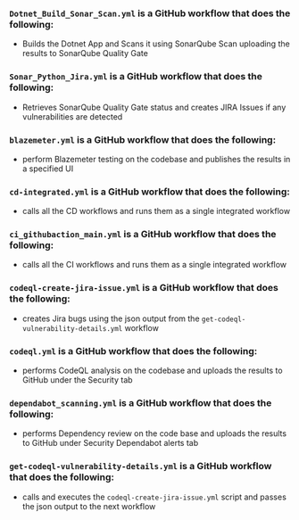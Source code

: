 ### `Dotnet_Build_Sonar_Scan.yml` is a GitHub workflow that does the following:
- Builds the Dotnet App and Scans it using SonarQube Scan uploading the results to SonarQube Quality Gate

### `Sonar_Python_Jira.yml` is a GitHub workflow that does the following:
- Retrieves SonarQube Quality Gate status and creates JIRA Issues if any vulnerabilities are detected

### `blazemeter.yml` is a GitHub workflow that does the following:
- perform Blazemeter testing on the codebase and publishes the results in a specified UI

### `cd-integrated.yml` is a GitHub workflow that does the following:
- calls all the CD workflows and runs them as a single integrated workflow

### `ci_githubaction_main.yml` is a GitHub workflow that does the following:
- calls all the CI workflows and runs them as a single integrated workflow

### `codeql-create-jira-issue.yml` is a GitHub workflow that does the following:
- creates Jira bugs using the json output from the `get-codeql-vulnerability-details.yml` workflow

### `codeql.yml` is a GitHub workflow that does the following:
- performs CodeQL analysis on the codebase and uploads the results to GitHub under the Security tab

### `dependabot_scanning.yml` is a GitHub workflow that does the following:
- performs Dependency review on the code base and uploads the results to GitHub under Security Dependabot alerts tab
 
### `get-codeql-vulnerability-details.yml` is a GitHub workflow that does the following:
- calls and executes the `codeql-create-jira-issue.yml` script and passes the json output to the next workflow

